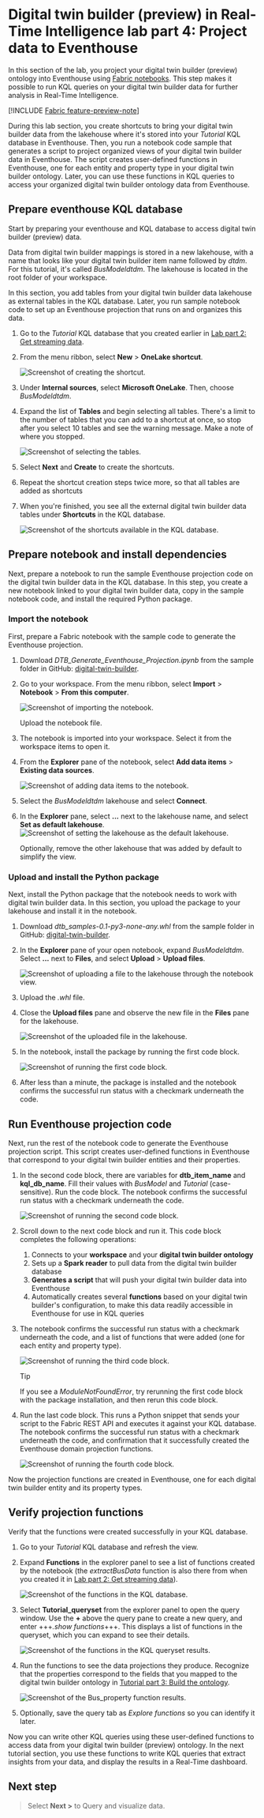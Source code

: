 # Digital twin builder (preview) in Real-Time Intelligence lab part 4: Project data to Eventhouse

In this section of the lab, you project your digital twin builder (preview) ontology into Eventhouse using [Fabric notebooks](../../data-engineering/how-to-use-notebook.md). This step makes it possible to run KQL queries on your digital twin builder data for further analysis in Real-Time Intelligence.

[!INCLUDE [Fabric feature-preview-note](../lab/includes/feature-preview-note.md)]

During this lab section, you create shortcuts to bring your digital twin builder data from the lakehouse where it's stored into your *Tutorial* KQL database in Eventhouse. Then, you run a notebook code sample that generates a script to project organized views of your digital twin builder data in Eventhouse. The script creates user-defined functions in Eventhouse, one for each entity and property type in your digital twin builder ontology. Later, you can use these functions in KQL queries to access your organized digital twin builder ontology data from Eventhouse.

## Prepare eventhouse KQL database

Start by preparing your eventhouse and KQL database to access digital twin builder (preview) data. 

Data from digital twin builder mappings is stored in a new lakehouse, with a name that looks like your digital twin builder item name followed by *dtdm*. For this tutorial, it's called *BusModeldtdm*. The lakehouse is located in the root folder of your workspace. 

In this section, you add tables from your digital twin builder data lakehouse as external tables in the KQL database. Later, you run sample notebook code to set up an Eventhouse projection that runs on and organizes this data.

1. Go to the *Tutorial* KQL database that you created earlier in [Lab part 2: Get streaming data](tutorial-rti-2-get-streaming-data.md).
2. From the menu ribbon, select **New** > **OneLake shortcut**.

    ![Screenshot of creating the shortcut.](media/kql-onelake-shortcut.png)

3. Under **Internal sources**, select **Microsoft OneLake**. Then, choose *BusModeldtdm*.
4. Expand the list of **Tables** and begin selecting all tables. There's a limit to the number of tables that you can add to a shortcut at once, so stop after you select 10 tables and see the warning message. Make a note of where you stopped.

    ![Screenshot of selecting the tables.](media/kql-onelake-shortcut-2.png)

5. Select **Next** and **Create** to create the shortcuts.
6. Repeat the shortcut creation steps twice more, so that all tables are added as shortcuts
7. When you're finished, you see all the external digital twin builder data tables under **Shortcuts** in the KQL database.

    ![Screenshot of the shortcuts available in the KQL database.](media/kql-shortcuts.png)

## Prepare notebook and install dependencies

Next, prepare a notebook to run the sample Eventhouse projection code on the digital twin builder data in the KQL database. In this step, you create a new notebook linked to your digital twin builder data, copy in the sample notebook code, and install the required Python package.

### Import the notebook

First, prepare a Fabric notebook with the sample code to generate the Eventhouse projection.

1. Download *DTB_Generate_Eventhouse_Projection.ipynb* from the sample folder in GitHub: [digital-twin-builder](https://aka.ms/dtb-samples).
2. Go to your workspace. From the menu ribbon, select **Import** > **Notebook** > **From this computer**.

    ![Screenshot of importing the notebook.](media/import-notebook.png)

    Upload the notebook file.
3. The notebook is imported into your workspace. Select it from the workspace items to open it.
4. From the **Explorer** pane of the notebook, select **Add data items** > **Existing data sources**.

    ![Screenshot of adding data items to the notebook.](media/notebook-add-data-items.png)

5. Select the *BusModeldtdm* lakehouse and select **Connect**.

6. In the **Explorer** pane, select **...** next to the lakehouse name, and select **Set as default lakehouse**.
    ![Screenshot of setting the lakehouse as the default lakehouse.](media/notebook-default-lakehouse.png)

    Optionally, remove the other lakehouse that was added by default to simplify the view.

### Upload and install the Python package 

Next, install the Python package that the notebook needs to work with digital twin builder data. In this section, you upload the package to your lakehouse and install it in the notebook.

1. Download *dtb_samples-0.1-py3-none-any.whl* from the sample folder in GitHub: [digital-twin-builder](https://aka.ms/dtb-samples).
2. In the **Explorer** pane of your open notebook, expand *BusModeldtdm*. Select **...** next to **Files**, and select **Upload** > **Upload files**.

    ![Screenshot of uploading a file to the lakehouse through the notebook view.](media/notebook-upload-files.png)

3. Upload the *.whl* file.
4. Close the **Upload files** pane and observe the new file in the **Files** pane for the lakehouse.

    ![Screenshot of the uploaded file in the lakehouse.](media/notebook-files.png)

5. In the notebook, install the package by running the first code block.

    ![Screenshot of running the first code block.](media/notebook-run-1.png)

6. After less than a minute, the package is installed and the notebook confirms the successful run status with a checkmark underneath the code.

## Run Eventhouse projection code

Next, run the rest of the notebook code to generate the Eventhouse projection script. This script creates user-defined functions in Eventhouse that correspond to your digital twin builder entities and their properties.

1. In the second code block, there are variables for **dtb_item_name** and **kql_db_name**. Fill their values with *BusModel* and *Tutorial* (case-sensitive). Run the code block. The notebook confirms the successful run status with a checkmark underneath the code.

    ![Screenshot of running the second code block.](media/notebook-run-2.png)

2. Scroll down to the next code block and run it. This code block completes the following operations:
    1. Connects to your **workspace** and your **digital twin builder ontology**
    1. Sets up a **Spark reader** to pull data from the digital twin builder database
    1. **Generates a script** that will push your digital twin builder data into Eventhouse
    1. Automatically creates several **functions** based on your digital twin builder's configuration, to make this data readily accessible in Eventhouse for use in KQL queries
3. The notebook confirms the successful run status with a checkmark underneath the code, and a list of functions that were added (one for each entity and property type).

    ![Screenshot of running the third code block.](media/notebook-run-3.png)

    > [!TIP]
    > If you see a *ModuleNotFoundError*, try rerunning the first code block with the package installation, and then rerun this code block.

4. Run the last code block. This runs a Python snippet that sends your script to the Fabric REST API and executes it against your KQL database. The notebook confirms the successful run status with a checkmark underneath the code, and confirmation that it successfully created the Eventhouse domain projection functions.

    ![Screenshot of running the fourth code block.](media/notebook-run-4.png)

Now the projection functions are created in Eventhouse, one for each digital twin builder entity and its property types.

## Verify projection functions

Verify that the functions were created successfully in your KQL database.

1. Go to your *Tutorial* KQL database and refresh the view.
2. Expand **Functions** in the explorer panel to see a list of functions created by the notebook (the *extractBusData* function is also there from when you created it in [Lab part 2: Get streaming data](tutorial-rti-2-get-streaming-data.md)).

    ![Screenshot of the functions in the KQL database.](media/kql-functions.png)

3. Select **Tutorial_queryset** from the explorer panel to open the query window. Use the **+** above the query pane to create a new query, and enter +++*.show functions*+++. This displays a list of functions in the queryset, which you can expand to see their details.

    ![Screenshot of the functions in the KQL queryset results.](media/kql-show-functions.png)

4. Run the functions to see the data projections they produce. Recognize that the properties correspond to the fields that you mapped to the digital twin builder ontology in [Tutorial part 3: Build the ontology](tutorial-rti-3-build-ontology.md).

    ![Screenshot of the Bus_property function results.](media/kql-bus-property.png)

5. Optionally, save the query tab as *Explore functions* so you can identify it later.

Now you can write other KQL queries using these user-defined functions to access data from your digital twin builder (preview) ontology. In the next tutorial section, you use these functions to write KQL queries that extract insights from your data, and display the results in a Real-Time dashboard.

## Next step
> Select **Next >** to Query and visualize data.
